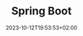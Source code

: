 ---
weight: 999
title: "Spring Boot"
description: ""
icon: "article"
date: "2023-10-12T19:53:53+02:00"
lastmod: "2023-10-12T19:53:53+02:00"
draft: false
toc: true
---